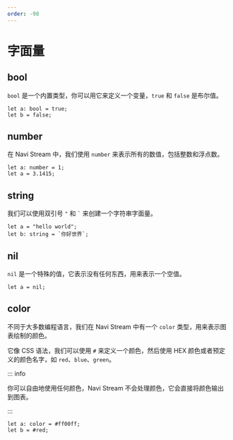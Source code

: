 ```yaml
---
order: -98
---
```


# 字面量

## bool

`bool` 是一个内置类型，你可以用它来定义一个变量，`true` 和 `false` 是布尔值。

```nvs
let a: bool = true;
let b = false;
```

## number

在 Navi Stream 中，我们使用 `number` 来表示所有的数值，包括整数和浮点数。

```nvs
let a: number = 1;
let a = 3.1415;
```

## string

我们可以使用双引号 `"` 和 `` ` `` 来创建一个字符串字面量。

```nvs
let a = "hello world";
let b: string = `你好世界`;
```

## nil

`nil` 是一个特殊的值，它表示没有任何东西，用来表示一个空值。

```nvs
let a = nil;
```

## color

不同于大多数编程语言，我们在 Navi Stream 中有一个 `color` 类型，用来表示图表绘制的颜色。

它像 CSS 语法，我们可以使用 `#` 来定义一个颜色，然后使用 HEX 颜色或者预定义的颜色名字，如 `red`、`blue`、`green`。

::: info

你可以自由地使用任何颜色，Navi Stream 不会处理颜色，它会直接将颜色输出到图表。

:::

```nvs
let a: color = #ff00ff;
let b = #red;
```
